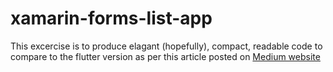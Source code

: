 # xamarin-forms-list-app

This excercise is to produce elagant (hopefully), compact, readable code to compare to the flutter version as per this article posted on [Medium website](https://medium.com/coding-with-flutter/flutter-will-change-everything-and-apple-wont-do-anything-about-it-f495e7087802)
